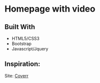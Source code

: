 # Homepage with video

## Built With

* HTML5/CSS3
* Bootstrap
* Javascript/Jquery

## Inspiration:

Site: [Coverr](http://coverr.co/)